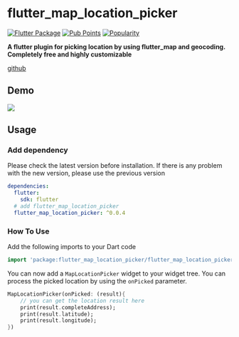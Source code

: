 # flutter_map_location_picker

[![Flutter Package](https://img.shields.io/pub/v/flutter_map_location_picker.svg)](https://pub.dev/packages/flutter_map_location_picker)
[![Pub Points](https://img.shields.io/pub/points/flutter_map_location_picker)](https://pub.dev/packages/flutter_map_location_picker/score)
[![Popularity](https://img.shields.io/pub/popularity/flutter_map_location_picker)](https://pub.dev/packages/flutter_map_location_picker/score)

**A flutter plugin for picking location by using flutter_map and geocoding. Completely free and highly customizable**

[github](https://github.com/mushafa21/flutter_map_location_picker)

## Demo

![](https://github.com/mushafa21/flutter_map_location_picker/blob/main/example.gif)

## Usage

### Add dependency

Please check the latest version before installation.
If there is any problem with the new version, please use the previous version

```yaml
dependencies:
  flutter:
    sdk: flutter
  # add flutter_map_location_picker
  flutter_map_location_picker: ^0.0.4
```

### How To Use

Add the following imports to your Dart code

```dart
import 'package:flutter_map_location_picker/flutter_map_location_picker.dart';
```
You can now add a `MapLocationPicker` widget to your widget tree. You can process the picked location by using the `onPicked` parameter.

```dart
MapLocationPicker(onPicked: (result){
    // you can get the location result here
    print(result.completeAddress);
    print(result.latitude);
    print(result.longitude);
})
```





